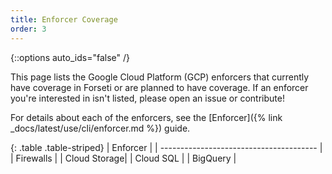 ```yaml
---
title: Enforcer Coverage
order: 3
---
```

{::options auto_ids="false" /}

This page lists the Google Cloud Platform (GCP) enforcers that currently have
coverage in Forseti or are planned to have coverage. If an enforcer you're
interested in isn't listed, please open an issue or contribute!

For details about each of the enforcers, see the
[Enforcer]({% link _docs/latest/use/cli/enforcer.md %}) guide.

{: .table .table-striped}
| Enforcer                                |
| --------------------------------------- |
| Firewalls |
| Cloud Storage|
| Cloud SQL |
| BigQuery |
